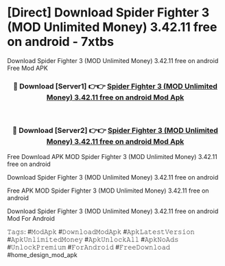 # [Direct] Download Spider Fighter 3 (MOD Unlimited Money) 3.42.11 free on android - 7xtbs
Download Spider Fighter 3 (MOD Unlimited Money) 3.42.11 free on android Free Mod APK

<div align="center">
<h3>🔴 Download [Server1] 👉👉 <a href="https://apk-comot.site?title=Spider_Fighter_3_(MOD_Unlimited_Money)_3.42.11_free_on_android">Spider Fighter 3 (MOD Unlimited Money) 3.42.11 free on android Mod Apk</a></h3><br>

<h3>🔴 Download [Server2] 👉👉 <a href="https://apk-comot.site?title=Spider_Fighter_3_(MOD_Unlimited_Money)_3.42.11_free_on_android">Spider Fighter 3 (MOD Unlimited Money) 3.42.11 free on android Mod Apk</a></h3>
</div>


Free Download APK MOD Spider Fighter 3 (MOD Unlimited Money) 3.42.11 free on android

Download Spider Fighter 3 (MOD Unlimited Money) 3.42.11 free on android 

Free APK MOD Spider Fighter 3 (MOD Unlimited Money) 3.42.11 free on android 

Download Spider Fighter 3 (MOD Unlimited Money) 3.42.11 free on android Mod For Android

𝚃𝚊𝚐𝚜: #𝙼𝚘𝚍𝙰𝚙𝚔 #𝙳𝚘𝚠𝚗𝚕𝚘𝚊𝚍𝙼𝚘𝚍𝙰𝚙𝚔 #𝙰𝚙𝚔𝙻𝚊𝚝𝚎𝚜𝚝𝚅𝚎𝚛𝚜𝚒𝚘𝚗 #𝙰𝚙𝚔𝚄𝚗𝚕𝚒𝚖𝚒𝚝𝚎𝚍𝙼𝚘𝚗𝚎𝚢 #𝙰𝚙𝚔𝚄𝚗𝚕𝚘𝚌𝚔𝙰𝚕𝚕 #𝙰𝚙𝚔𝙽𝚘𝙰𝚍𝚜 #𝚄𝚗𝚕𝚘𝚌𝚔𝙿𝚛𝚎𝚖𝚒𝚞𝚖 #𝙵𝚘𝚛𝙰𝚗𝚍𝚛𝚘𝚒𝚍 #𝙵𝚛𝚎𝚎𝙳𝚘𝚠𝚗𝚕𝚘𝚊𝚍 #home_design_mod_apk